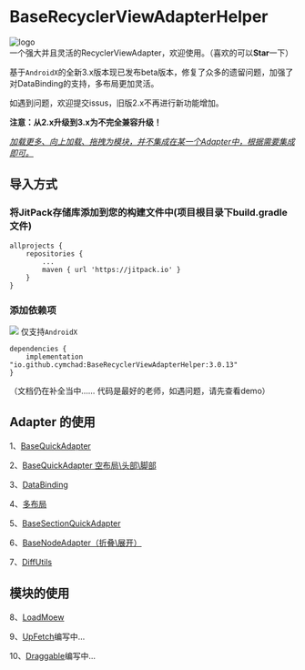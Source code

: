 # BaseRecyclerViewAdapterHelper

![logo](http://upload-images.jianshu.io/upload_images/972352-1d77e0a75a4a7c0a.png?imageMogr2/auto-orient/strip%7CimageView2/2/w/1240)  
一个强大并且灵活的RecyclerViewAdapter，欢迎使用。（喜欢的可以**Star**一下）

基于`AndroidX`的全新3.x版本现已发布beta版本，修复了众多的遗留问题，加强了对DataBinding的支持，多布局更加灵活。

如遇到问题，欢迎提交issus，旧版2.x不再进行新功能增加。

**注意：从2.x升级到3.x为不完全兼容升级！**

*<u>加载更多、向上加载、拖拽为模块，并不集成在某一个Adapter中，根据需要集成即可。</u>*

## 导入方式
### 将JitPack存储库添加到您的构建文件中(项目根目录下build.gradle文件)
```
allprojects {
    repositories {
        ...
        maven { url 'https://jitpack.io' }
    }
}
```

### 添加依赖项
[![](https://jitpack.io/v/CymChad/BaseRecyclerViewAdapterHelper.svg)](https://jitpack.io/#CymChad/BaseRecyclerViewAdapterHelper)
仅支持`AndroidX`
```
dependencies {
    implementation "io.github.cymchad:BaseRecyclerViewAdapterHelper:3.0.13"
}
```

（文档仍在补全当中……  代码是最好的老师，如遇问题，请先查看demo）

## Adapter 的使用

1、[BaseQuickAdapter](https://github.com/CymChad/BaseRecyclerViewAdapterHelper/blob/master/readme/1-BaseQuickAdapter.md)

2、[BaseQuickAdapter 空布局\头部\脚部](https://github.com/CymChad/BaseRecyclerViewAdapterHelper/blob/master/readme/2-BaseQuickAdapter%E7%A9%BA%E5%B8%83%E5%B1%80.md)

3、[DataBinding](https://github.com/CymChad/BaseRecyclerViewAdapterHelper/blob/master/readme/3-DataBinding.md)

4、[多布局](https://github.com/CymChad/BaseRecyclerViewAdapterHelper/blob/master/readme/4-%E5%A4%9A%E5%B8%83%E5%B1%80.md)

5、[BaseSectionQuickAdapter](https://github.com/CymChad/BaseRecyclerViewAdapterHelper/blob/master/readme/5-BaseSectionQuickAdapter.md)

6、[BaseNodeAdapter（折叠\展开）](https://github.com/CymChad/BaseRecyclerViewAdapterHelper/blob/master/readme/6-BaseNodeAdapter.md)

7、[DiffUtils](https://github.com/CymChad/BaseRecyclerViewAdapterHelper/blob/master/readme/7-Diff.md)

## 模块的使用

8、[LoadMoew](https://github.com/CymChad/BaseRecyclerViewAdapterHelper/blob/master/readme/8-LoadMore.md)

9、[UpFetch]()编写中...

10、[Draggable]()编写中...
